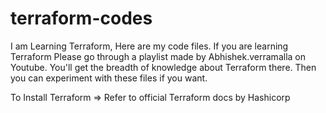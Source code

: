 # terraform-codes
I am Learning Terraform, Here are my code files.
If you are learning Terraform Please go through a playlist made by Abhishek.verramalla on Youtube.
You'll get the breadth of knowledge about Terraform there.
Then you can experiment with these files if you want.

To Install Terraform => Refer to official Terraform docs by Hashicorp
